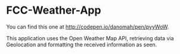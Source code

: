 # FCC-Weather-App
You can find this one at http://codepen.io/danomah/pen/pyyWoW.

This application uses the Open Weather Map API, retrieving data via Geolocation and formatting the received information as seen.
